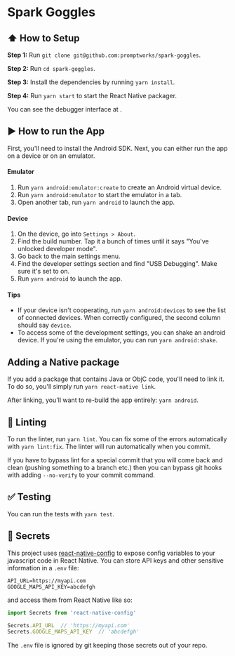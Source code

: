 #  Spark Goggles

## :arrow_up: How to Setup

**Step 1:** Run `git clone git@github.com:promptworks/spark-goggles`.

**Step 2:** Run `cd spark-goggles`.

**Step 3:** Install the dependencies by running `yarn install`.

**Step 4:** Run `yarn start` to start the React Native packager.

You can see the debugger interface at [](http://localhost:8081/debugger-ui/).

## :arrow_forward: How to run the App

First, you'll need to install the Android SDK. Next, you can either run the app on a device or on an emulator.

#### Emulator

1. Run `yarn android:emulator:create` to create an Android virtual device.
2. Run `yarn android:emulator` to start the emulator in a tab.
3. Open another tab, run `yarn android` to launch the app.

#### Device

1. On the device, go into `Settings > About`.
2. Find the build number. Tap it a bunch of times until it says "You've unlocked developer mode".
3. Go back to the main settings menu.
4. Find the developer settings section and find "USB Debugging". Make sure it's set to on.
5. Run `yarn android` to launch the app.

#### Tips

* If your device isn't cooperating, run `yarn android:devices` to see the list of connected devices. When correctly configured, the second column should say `device`.
* To access some of the development settings, you can shake an android device. If you're using the emulator, you can run `yarn android:shake`.

## Adding a Native package

If you add a package that contains Java or ObjC code, you'll need to link it. To do so, you'll simply run `yarn react-native link`.

After linking, you'll want to re-build the app entirely: `yarn android`.

## :no_entry_sign: Linting

To run the linter, run `yarn lint`. You can fix some of the errors automatically with `yarn lint:fix`. The linter will run automatically when you commit.

If you have to bypass lint for a special commit that you will come back and clean (pushing something to a branch etc.) then you can bypass git hooks with adding `--no-verify` to your commit command.

## :white_check_mark: Testing

You can run the tests with `yarn test`.

## :closed_lock_with_key: Secrets

This project uses [react-native-config](https://github.com/luggit/react-native-config) to expose config variables to your javascript code in React Native. You can store API keys
and other sensitive information in a `.env` file:

```
API_URL=https://myapi.com
GOOGLE_MAPS_API_KEY=abcdefgh
```

and access them from React Native like so:

```javascript
import Secrets from 'react-native-config'

Secrets.API_URL  // 'https://myapi.com'
Secrets.GOOGLE_MAPS_API_KEY  // 'abcdefgh'
```

The `.env` file is ignored by git keeping those secrets out of your repo.
